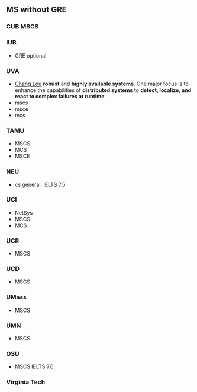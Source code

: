 ## MS without GRE
### CUB MSCS
### IUB
- GRE optional
### UVA
- [Chang Lou](https://changlousys.github.io/about/) **robust** and **highly available systems**. One major focus is to enhance the capabilities of **distributed systems** to **detect, localize, and react to complex failures at runtime**.
- mscs
- msce
- mcs
### TAMU 
- MSCS
- MCS
- MSCE
### NEU
- cs general: IELTS 7.5
### UCI
- NetSys
- MSCS
- MCS
### UCR
- MSCS
### UCD
- MSCS
### UMass
- MSCS
### UMN
- MSCS
### OSU
- MSCS IELTS 7.0
### Virginia Tech
